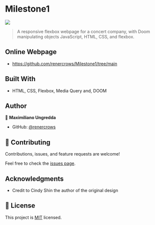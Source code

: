 # Milestone1

![](https://img.shields.io/badge/Microverse-blueviolet)

> A responsive flexbox webpage for a concert company, with Doom manipulating objects JavaScript, HTML, CSS, and flexbox.

## Online Webpage
- https://github.com/renercrows/Milestone1/tree/main

## Built With

- HTML, CSS, Flexbox, Media Query and, DOOM

## Author

👤 **Maximiliano Ungredda**

- GitHub: [@renercrows](https://github.com/renercrows)


## 🤝 Contributing

Contributions, issues, and feature requests are welcome!

Feel free to check the [issues page](../../issues/).

## Acknowledgments

- Credit to Cindy Shin the author of the original design

## 📝 License

This project is [MIT](./MIT.md) licensed.

